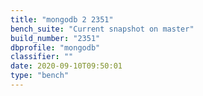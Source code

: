 ```yaml
---
title: "mongodb 2 2351"
bench_suite: "Current snapshot on master"
build_number: "2351"
dbprofile: "mongodb"
classifier: ""
date: 2020-09-10T09:50:01
type: "bench"
---
```

